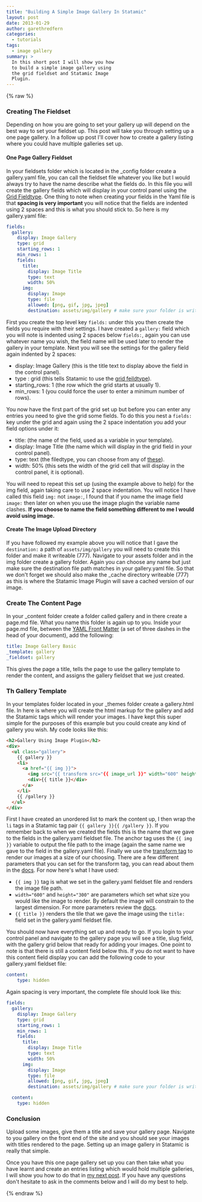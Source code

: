 ```yaml
---
title: "Building A Simple Image Gallery In Statamic"
layout: post
date: 2013-01-29
author: garethredfern
categories:
  - tutorials
tags:
  - image gallery
summary: >
  In this short post I will show you how
  to build a simple image gallery using
  the grid fieldset and Statamic Image
  Plugin.
---
```


{% raw %}

### Creating The Fieldset
Depending on how you are going to set your gallery up will depend on the best way to set your fieldset up. This post will take you through setting up a one page gallery. In a follow up post I'll cover how to create a gallery listing where you could have multiple galleries set up.

#### One Page Gallery Fieldset
In your fieldsets folder which is located in the _config folder create a gallery.yaml file, you can call the fieldset file whatever you like but I would always try to have the name describe what the fields do. In this file you will create the gallery fields which will display in your control panel using the [Grid Fieldtype](http://statamic.com/learn/documentation/fieldtypes/grid). One thing to note when creating your fields in the Yaml file is that **spacing is very important** you will notice that the fields are indented using 2 spaces and this is what you should stick to. So here is my gallery.yaml file:

~~~yaml
fields:
  gallery:
    display: Image Gallery
    type: grid
    starting_rows: 1
    min_rows: 1
    fields:
      title:
        display: Image Title
        type: text
        width: 50%
      img:
        display: Image
        type: file
        allowed: [png, gif, jpg, jpeg]
        destination: assets/img/gallery # make sure your folder is writeable
~~~

First you create the top level key `fields:` under this you then create the fields you require with their settings. I have created a `gallery:` field which you will note is indented using 2 spaces below `fields:`, again you can use whatever name you wish, the field name will be used later to render the gallery in your template. Next you will see the settings for the gallery field again indented by 2 spaces:

* display: Image Gallery (this is the title text to display above the field in the control panel).
* type : grid (this tells Statamic to use the [grid feildtype](http://statamic.com/learn/documentation/fieldtypes/grid)).
* starting_rows: 1 (the row which the grid starts at usually 1).
* min_rows: 1 (you could force the user to enter a minimum number of rows).

You now have the first part of the grid set up but before you can enter any entries you need to give the grid some fields. To do this you nest a `fields:` key under the grid and again using the 2 space indentation you add your field options under it:

* title: (the name of the field, used as a variable in your template).
* display: Image Title (the name which will display in the grid field in your control panel).
* type: text (the filedtype, you can choose from any of [these](http://statamic.com/learn/documentation/fieldtypes)).
* width: 50% (this sets the width of the grid cell that will display in the control panel, it is optional).

You will need to repeat this set up (using the example above to help) for the img field, again taking care to use 2 space indentation. You will notice I have called this field `img:` not `image:`, I found that if you name the image field `image:` then later on when you use the image plugin the variable name clashes. **If you choose to name the field something different to me I would avoid using image.**

#### Create The Image Upload Directory
If you have followed my example above you will notice that I gave the `destination:` a path of `assets/img/gallery` you will need to create this folder and make it writeable (777). Navigate to your assets folder and in the img folder create a gallery folder. Again you can choose any name but just make sure the destination file path matches in your gallery.yaml file. So that we don't forget we should also make the _cache directory writeable (777) as this is where the Statamic Image Plugin will save a cached version of our image.

### Create The Content Page
In your _content folder create a folder called gallery and in there create a page.md file. What you name this folder is again up to you. Inside your page.md file, between the [YAML Front Matter](http://statamic.com/learn/core-concepts/content-files) (a set of three dashes in the head of your document), add the following:

~~~yaml
title: Image Gallery Basic
_template: gallery
_fieldset: gallery
~~~

This gives the page a title, tells the page to use the gallery template to render the content, and assigns the gallery fieldset that we just created.

### Th Gallery Template
In your templates folder located in your _themes folder create a gallery.html file. In here is where you will create the html markup for the gallery and add the Statamic tags which will render your images. I have kept this super simple for the purposes of this example but you could create any kind of gallery you wish. My code looks like this:

~~~html
<h2>Gallery Using Image Plugin</h2>
<div>
  <ul class="gallery">
    {{ gallery }}
    <li>
      <a href="{{ img }}">
        <img src="{{ transform src="{{ image_url }}" width="600" height="300" }}">
        <div>{{ title }}</div>
      </a>
    </li>
    {{ /gallery }}
  </ul>
</div>
~~~

First I have created an unordered list to mark the content up, I then wrap the `li` tags in a Statamic tag pair `{{ gallery }}{{ /gallery }}`. If you remember back to when we created the fields this is the name that we gave to the fields in the gallery.yaml fieldset file. The anchor tag uses the `{{ img }}` variable to output the file path to the image (again the same name we gave to the field in the gallery.yaml file). Finally we use the [transform tag](http://statamic.com/learn/documentation/tags/transform) to render our images at a size of our choosing. There are a few different parameters that you can set for the transform tag, you can read about them in the [docs](http://statamic.com/learn/documentation/tags/transform). For now here's what I have used:

* `{{ img }}` tag is what we set in the gallery.yaml fieldset file and renders the image file path.
* `width="600"` and `height="300"` are parameters which set what size you would like the image to render. By default the image will constrain to the largest dimension. For more parameters review the [docs](http://statamic.com/learn/documentation/tags/transform).
* `{{ title }}` renders the tile that we gave the image using the `title:` field set in the gallery.yaml fieldset file.

You should now have everything set up and ready to go. If you login to your control panel and navigate to the gallery page you will see a title, slug field, with the gallery grid below that ready for adding your images. One point to note is that there is still a content field below this. If you do not want to have this content field display you can add the following code to your gallery.yaml fieldset file:

~~~yaml
content:
	type: hidden
~~~

Again spacing is very important, the complete file should look like this:

~~~yaml
fields:
  gallery:
    display: Image Gallery
    type: grid
    starting_rows: 1
    min_rows: 1
    fields:
      title:
        display: Image Title
        type: text
        width: 50%
      img:
        display: Image
        type: file
        allowed: [png, gif, jpg, jpeg]
        destination: assets/img/gallery # make sure your folder is writeable

  content:
    type: hidden
~~~

### Conclusion
Upload some images, give them a title and save your gallery page. Navigate to you gallery on the front end of the site and you should see your images with titles rendered to the page. Setting up an image gallery in Statamic is really that simple.

Once you have this one page gallery set up you can then take what you have learnt and create an entries listing which would hold multiple galleries, I will show you how to do that in [my next post](http://www.statamicthemes.com/articles/building-multiple-image-galleries-statamic). If you have any questions don't hesitate to ask in the comments below and I will do my best to help.

{% endraw %}

